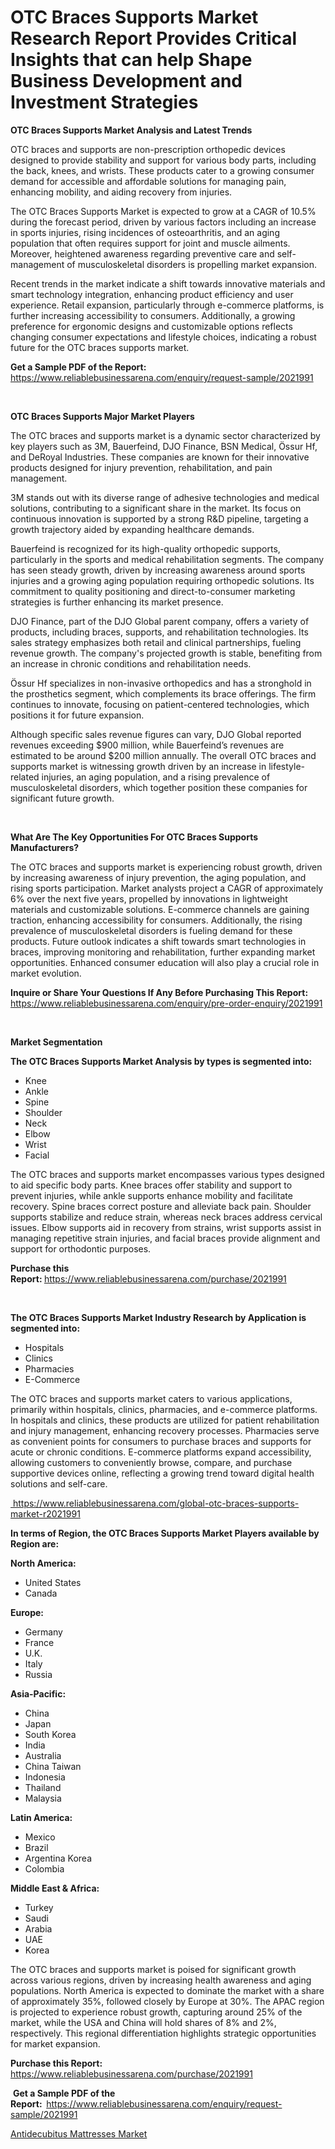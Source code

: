 <p><h1>OTC Braces Supports Market Research Report Provides Critical Insights that can help Shape Business Development and Investment Strategies</h1></p><p><strong>OTC Braces Supports Market Analysis and Latest Trends</strong></p>
<p><p>OTC braces and supports are non-prescription orthopedic devices designed to provide stability and support for various body parts, including the back, knees, and wrists. These products cater to a growing consumer demand for accessible and affordable solutions for managing pain, enhancing mobility, and aiding recovery from injuries. </p><p>The OTC Braces Supports Market is expected to grow at a CAGR of 10.5% during the forecast period, driven by various factors including an increase in sports injuries, rising incidences of osteoarthritis, and an aging population that often requires support for joint and muscle ailments. Moreover, heightened awareness regarding preventive care and self-management of musculoskeletal disorders is propelling market expansion.</p><p>Recent trends in the market indicate a shift towards innovative materials and smart technology integration, enhancing product efficiency and user experience. Retail expansion, particularly through e-commerce platforms, is further increasing accessibility to consumers. Additionally, a growing preference for ergonomic designs and customizable options reflects changing consumer expectations and lifestyle choices, indicating a robust future for the OTC braces supports market.</p></p>
<p><strong>Get a Sample PDF of the Report:&nbsp;</strong> <a href="https://www.reliablebusinessarena.com/enquiry/request-sample/2021991?utm_campaign=2133&utm_medium=2&utm_source=Github&utm_content=ia&utm_term=29032025&utm_id=otc-braces-supports">https://www.reliablebusinessarena.com/enquiry/request-sample/2021991</a></p>
<p>&nbsp;</p>
<p><strong>OTC Braces Supports Major Market Players</strong></p>
<p><p>The OTC braces and supports market is a dynamic sector characterized by key players such as 3M, Bauerfeind, DJO Finance, BSN Medical, Össur Hf, and DeRoyal Industries. These companies are known for their innovative products designed for injury prevention, rehabilitation, and pain management.</p><p>3M stands out with its diverse range of adhesive technologies and medical solutions, contributing to a significant share in the market. Its focus on continuous innovation is supported by a strong R&D pipeline, targeting a growth trajectory aided by expanding healthcare demands.</p><p>Bauerfeind is recognized for its high-quality orthopedic supports, particularly in the sports and medical rehabilitation segments. The company has seen steady growth, driven by increasing awareness around sports injuries and a growing aging population requiring orthopedic solutions. Its commitment to quality positioning and direct-to-consumer marketing strategies is further enhancing its market presence.</p><p>DJO Finance, part of the DJO Global parent company, offers a variety of products, including braces, supports, and rehabilitation technologies. Its sales strategy emphasizes both retail and clinical partnerships, fueling revenue growth. The company's projected growth is stable, benefiting from an increase in chronic conditions and rehabilitation needs.</p><p>Össur Hf specializes in non-invasive orthopedics and has a stronghold in the prosthetics segment, which complements its brace offerings. The firm continues to innovate, focusing on patient-centered technologies, which positions it for future expansion.</p><p>Although specific sales revenue figures can vary, DJO Global reported revenues exceeding $900 million, while Bauerfeind’s revenues are estimated to be around $200 million annually. The overall OTC braces and supports market is witnessing growth driven by an increase in lifestyle-related injuries, an aging population, and a rising prevalence of musculoskeletal disorders, which together position these companies for significant future growth.</p></p>
<p>&nbsp;</p>
<p><strong>What Are The Key Opportunities For OTC Braces Supports Manufacturers?</strong></p>
<p><p>The OTC braces and supports market is experiencing robust growth, driven by increasing awareness of injury prevention, the aging population, and rising sports participation. Market analysts project a CAGR of approximately 6% over the next five years, propelled by innovations in lightweight materials and customizable solutions. E-commerce channels are gaining traction, enhancing accessibility for consumers. Additionally, the rising prevalence of musculoskeletal disorders is fueling demand for these products. Future outlook indicates a shift towards smart technologies in braces, improving monitoring and rehabilitation, further expanding market opportunities. Enhanced consumer education will also play a crucial role in market evolution.</p></p>
<p><strong>Inquire or Share Your Questions If Any Before Purchasing This Report:</strong> <a href="https://www.reliablebusinessarena.com/enquiry/pre-order-enquiry/2021991?utm_campaign=2133&utm_medium=2&utm_source=Github&utm_content=ia&utm_term=29032025&utm_id=otc-braces-supports">https://www.reliablebusinessarena.com/enquiry/pre-order-enquiry/2021991</a></p>
<p>&nbsp;</p>
<p><strong>Market Segmentation</strong></p>
<p><strong>The OTC Braces Supports Market Analysis by types is segmented into:</strong></p>
<p><ul><li>Knee</li><li>Ankle</li><li>Spine</li><li>Shoulder</li><li>Neck</li><li>Elbow</li><li>Wrist</li><li>Facial</li></ul></p>
<p><p>The OTC braces and supports market encompasses various types designed to aid specific body parts. Knee braces offer stability and support to prevent injuries, while ankle supports enhance mobility and facilitate recovery. Spine braces correct posture and alleviate back pain. Shoulder supports stabilize and reduce strain, whereas neck braces address cervical issues. Elbow supports aid in recovery from strains, wrist supports assist in managing repetitive strain injuries, and facial braces provide alignment and support for orthodontic purposes.</p></p>
<p><strong>Purchase this Report:&nbsp;</strong><a href="https://www.reliablebusinessarena.com/purchase/2021991?utm_campaign=2133&utm_medium=2&utm_source=Github&utm_content=ia&utm_term=29032025&utm_id=otc-braces-supports">https://www.reliablebusinessarena.com/purchase/2021991</a></p>
<p>&nbsp;</p>
<p><strong>The OTC Braces Supports Market Industry Research by Application is segmented into:</strong></p>
<p><ul><li>Hospitals</li><li>Clinics</li><li>Pharmacies</li><li>E-Commerce</li></ul></p>
<p><p>The OTC braces and supports market caters to various applications, primarily within hospitals, clinics, pharmacies, and e-commerce platforms. In hospitals and clinics, these products are utilized for patient rehabilitation and injury management, enhancing recovery processes. Pharmacies serve as convenient points for consumers to purchase braces and supports for acute or chronic conditions. E-commerce platforms expand accessibility, allowing customers to conveniently browse, compare, and purchase supportive devices online, reflecting a growing trend toward digital health solutions and self-care.</p></p>
<p><a href="https://www.reliablebusinessarena.com/global-otc-braces-supports-market-r2021991?utm_campaign=2133&utm_medium=2&utm_source=Github&utm_content=ia&utm_term=29032025&utm_id=otc-braces-supports">&nbsp;https://www.reliablebusinessarena.com/global-otc-braces-supports-market-r2021991</a></p>
<p><strong>In terms of Region, the OTC Braces Supports Market Players available by Region are:</strong></p>
<p>
    <p> <strong> North America: </strong>
        <ul>
            <li>United States</li>
            <li>Canada</li>
        </ul>
        </p> 
    <p> <strong> Europe: </strong>
        <ul>
            <li>Germany</li>
            <li>France</li>
            <li>U.K.</li>
            <li>Italy</li>
            <li>Russia</li>
        </ul>
        </p> 
    <p> <strong> Asia-Pacific: </strong>
        <ul>
            <li>China</li>
            <li>Japan</li>
            <li>South Korea</li>
            <li>India</li>
            <li>Australia</li>
            <li>China Taiwan</li>
            <li>Indonesia</li>
            <li>Thailand</li>
            <li>Malaysia</li>
        </ul>
        </p> 
    <p> <strong> Latin America: </strong>
        <ul>
            <li>Mexico</li>
            <li>Brazil</li>
            <li>Argentina Korea</li>
            <li>Colombia</li>
        </ul>
        </p> 
    <p> <strong> Middle East & Africa: </strong>
        <ul>
            <li>Turkey</li>
            <li>Saudi</li>
            <li>Arabia</li>
            <li>UAE</li>
            <li>Korea</li>
        </ul>
    </p>
    </p>
<p><p>The OTC braces and supports market is poised for significant growth across various regions, driven by increasing health awareness and aging populations. North America is expected to dominate the market with a share of approximately 35%, followed closely by Europe at 30%. The APAC region is projected to experience robust growth, capturing around 25% of the market, while the USA and China will hold shares of 8% and 2%, respectively. This regional differentiation highlights strategic opportunities for market expansion.</p></p>
<p><strong>Purchase this Report: </strong><a href="https://www.reliablebusinessarena.com/purchase/2021991?utm_campaign=2133&utm_medium=2&utm_source=Github&utm_content=ia&utm_term=29032025&utm_id=otc-braces-supports">https://www.reliablebusinessarena.com/purchase/2021991</a></p>
<p>&nbsp;<strong>Get a Sample PDF of the Report:&nbsp;&nbsp;</strong><a href="https://www.reliablebusinessarena.com/enquiry/request-sample/2021991?utm_campaign=2133&utm_medium=2&utm_source=Github&utm_content=ia&utm_term=29032025&utm_id=otc-braces-supports">https://www.reliablebusinessarena.com/enquiry/request-sample/2021991</a></p>
<p><strong></strong></p>
<p><p><a href="https://github.com/JakirUddin651/Market-Research-Report-List-2/blob/main/antidecubitus-mattresses-market.md?utm_campaign=2133&utm_medium=2&utm_source=Github&utm_content=ia&utm_term=29032025&utm_id=otc-braces-supports">Antidecubitus Mattresses Market</a></p></p>